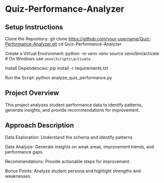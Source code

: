 # Quiz-Performance-Analyzer

## Setup Instructions
Clone the Repository:
git clone https://github.com/your-username/Quiz-Performance-Analyzer.git
cd Quiz-Performance-Analyzer

Create a Virtual Environment:
python -m venv venv
source venv/bin/activate  # On Windows use `venv\Scripts\activate`

Install Dependencies:
pip install -r requirements.txt

Run the Script:
python analyze_quiz_performance.py

## Project Overview
This project analyzes student performance data to identify patterns, generate insights, and provide recommendations for improvement.

## Approach Description
Data Exploration: Understand the schema and identify patterns.  

Data Analysis: Generate insights on weak areas, improvement trends, and performance gaps.

Recommendations: Provide actionable steps for improvement.  

Bonus Points: Analyze student persona and highlight strengths and weaknesses.
